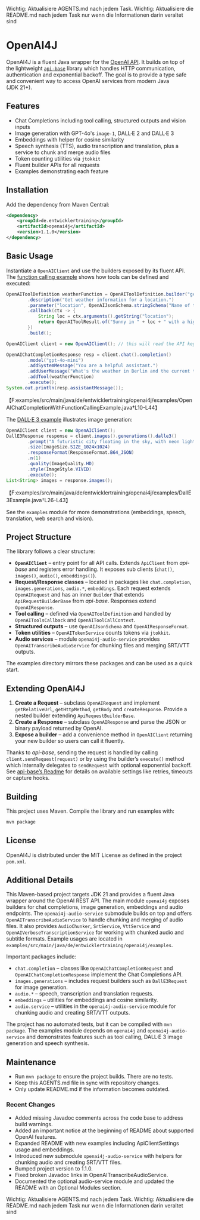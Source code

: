 Wichtig: Aktualisiere AGENTS.md nach jedem Task.
Wichtig: Aktualisiere die README.md nach jedem Task nur wenn die Informationen darin veraltet sind
# OpenAI4J

OpenAI4J is a fluent Java wrapper for the [OpenAI API](https://platform.openai.com/docs/api-reference).
It builds on top of the lightweight [`api-base`](https://github.com/hwalde/api-base) library which
handles HTTP communication, authentication and exponential backoff. The goal is to provide a type safe
and convenient way to access OpenAI services from modern Java (JDK&nbsp;21+).

## Features

* Chat Completions including tool calling, structured outputs and vision inputs
* Image generation with GPT-4o's `image-1`, DALL·E&nbsp;2 and DALL·E&nbsp;3
* Embeddings with helper for cosine similarity
* Speech synthesis (TTS), audio transcription and translation, plus a service to chunk and merge audio files
* Token counting utilities via `jtokkit`
* Fluent builder APIs for all requests
* Examples demonstrating each feature

## Installation

Add the dependency from Maven Central:

```xml
<dependency>
    <groupId>de.entwicklertraining</groupId>
    <artifactId>openai4j</artifactId>
    <version>1.1.0</version>
</dependency>
```

## Basic Usage

Instantiate a `OpenAIClient` and use the builders exposed by its fluent API. The
[function calling example](examples/src/main/java/de/entwicklertraining/openai4j/examples/OpenAIChatCompletionWithFunctionCallingExample.java)
shows how tools can be defined and executed:

```java
OpenAIToolDefinition weatherFunction = OpenAIToolDefinition.builder("get_local_weather")
        .description("Get weather information for a location.")
        .parameter("location", OpenAIJsonSchema.stringSchema("Name of the city"), true)
        .callback(ctx -> {
            String loc = ctx.arguments().getString("location");
            return OpenAIToolResult.of("Sunny in " + loc + " with a high of 25°C.");
        })
        .build();

OpenAIClient client = new OpenAIClient(); // this will read the API key from the environment variable OPENAI_API_KEY

OpenAIChatCompletionResponse resp = client.chat().completion()
        .model("gpt-4o-mini")
        .addSystemMessage("You are a helpful assistant.")
        .addUserMessage("What's the weather in Berlin and the current time?")
        .addTool(weatherFunction)
        .execute();
System.out.println(resp.assistantMessage());
```
【F:examples/src/main/java/de/entwicklertraining/openai4j/examples/OpenAIChatCompletionWithFunctionCallingExample.java†L10-L44】

The [DALL·E&nbsp;3 example](examples/src/main/java/de/entwicklertraining/openai4j/examples/DallE3Example.java)
illustrates image generation:

```java
OpenAIClient client = new OpenAIClient();
DallE3Response response = client.images().generations().dalle3()
        .prompt("A futuristic city floating in the sky, with neon lights")
        .size(ImageSize.SIZE_1024x1024)
        .responseFormat(ResponseFormat.B64_JSON)
        .n(1)
        .quality(ImageQuality.HD)
        .style(ImageStyle.VIVID)
        .execute();
List<String> images = response.images();
```
【F:examples/src/main/java/de/entwicklertraining/openai4j/examples/DallE3Example.java†L26-L43】

See the `examples` module for more demonstrations (embeddings, speech, translation, web search
and vision).

## Project Structure

The library follows a clear structure:

* **`OpenAIClient`** – entry point for all API calls. Extends `ApiClient` from *api-base*
  and registers error handling. It exposes sub clients (`chat()`, `images()`, `audio()`, `embeddings()`).
* **Request/Response classes** – located in packages like
  `chat.completion`, `images.generations`, `audio.*`, `embeddings`.
  Each request extends `OpenAIRequest` and has an inner `Builder` that extends
  `ApiRequestBuilderBase` from *api-base*. Responses extend `OpenAIResponse`.
* **Tool calling** – defined via `OpenAIToolDefinition` and handled by
  `OpenAIToolsCallback` and `OpenAIToolCallContext`.
* **Structured outputs** – use `OpenAIJsonSchema` and `OpenAIResponseFormat`.
* **Token utilities** – `OpenAITokenService` counts tokens via `jtokkit`.
* **Audio services** – module `openai4j-audio-service` provides `OpenAITranscribeAudioService` for chunking files and merging SRT/VTT outputs.

The examples directory mirrors these packages and can be used as a quick start.

## Extending OpenAI4J

1. **Create a Request** – subclass `OpenAIRequest` and implement `getRelativeUrl`,
   `getHttpMethod`, `getBody` and `createResponse`. Provide a nested builder
   extending `ApiRequestBuilderBase`.
2. **Create a Response** – subclass `OpenAIResponse` and parse the JSON or binary
   payload returned by OpenAI.
3. **Expose a builder** – add a convenience method in `OpenAIClient` returning your
   new builder so users can call it fluently.

Thanks to *api-base*, sending the request is handled by calling
`client.sendRequest(request)` or by using the builder’s `execute()` method which
internally delegates to `sendRequest` with optional exponential backoff.
See [api-base’s Readme](https://github.com/hwalde/api-base) for details on available
settings like retries, timeouts or capture hooks.

## Building

This project uses Maven. Compile the library and run examples with:

```bash
mvn package
```

## License

OpenAI4J is distributed under the MIT License as defined in the project `pom.xml`.


## Additional Details

This Maven-based project targets JDK 21 and provides a fluent Java wrapper around the OpenAI REST API. The main module `openai4j` exposes builders for chat completions, image generation, embeddings and audio endpoints. The `openai4j-audio-service` submodule builds on top and offers `OpenAITranscribeAudioService` to handle chunking and merging of audio files. It also provides `AudioChunker`, `SrtService`, `VttService` and `OpenAIVerboseTranscriptionService` for working with chunked audio and subtitle formats. Example usages are located in `examples/src/main/java/de/entwicklertraining/openai4j/examples`.

Important packages include:
- `chat.completion` – classes like `OpenAIChatCompletionRequest` and `OpenAIChatCompletionResponse` implement the Chat Completions API.
- `images.generations` – includes request builders such as `DallE3Request` for image generation.
- `audio.*` – speech, transcription and translation requests.
- `embeddings` – utilities for embeddings and cosine similarity.
- `audio.service` – utilities in the `openai4j-audio-service` module for chunking audio and creating SRT/VTT outputs.

The project has no automated tests, but it can be compiled with `mvn package`. The examples module depends on `openai4j` and `openai4j-audio-service` and demonstrates features such as tool calling, DALL·E 3 image generation and speech synthesis.


## Maintenance
- Run `mvn package` to ensure the project builds. There are no tests.
- Keep this AGENTS.md file in sync with repository changes.
- Only update README.md if the information becomes outdated.

### Recent Changes
* Added missing Javadoc comments across the code base to address build warnings.
* Added an important notice at the beginning of README about supported OpenAI features.
* Expanded README with new examples including ApiClientSettings usage and embeddings.
* Introduced new submodule `openai4j-audio-service` with helpers for chunking audio and creating SRT/VTT files.
* Bumped project version to 1.1.0.
* Fixed broken Javadoc links in OpenAITranscribeAudioService.
* Documented the optional audio-service module and updated the README with an Optional Modules section.

Wichtig: Aktualisiere AGENTS.md nach jedem Task.
Wichtig: Aktualisiere die README.md nach jedem Task nur wenn die Informationen darin veraltet sind
